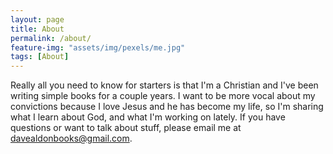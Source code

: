 ```yaml
---
layout: page
title: About
permalink: /about/
feature-img: "assets/img/pexels/me.jpg"
tags: [About]
---
```


Really all you need to know for starters is that I'm a Christian and I've been writing simple books for a couple years. I want to be more vocal about my convictions because I love Jesus and he has become my life, so I'm sharing what I learn about God, and what I'm working on lately. If you have questions or want to talk about stuff, please email me at <davealdonbooks@gmail.com>.
